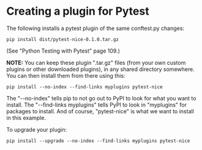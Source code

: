 # Creating a plugin for Pytest

The following installs a pytest plugin of the same conftest.py changes:

`pip install dist/pytest-nice-0.1.0.tar.gz`

(See "Python Testing with Pytest" page 109.)


**NOTE:** You can keep these plugin ".tar.gz" files (from your own custom plugins or
other downloaded plugins), in any shared directory somewhere. You can then install
them from there using this:

`pip install --no-index --find-links myplugins pytest-nice`

The "--no-index" tells pip to not go out to PyPI to look for what you want to install.
The "--find-links myplugins" tells PyPI to look in "myplugins" for packages to install. 
And of course, "pytest-nice" is what we want to install in this example.

To upgrade your plugin:

`pip install --upgrade --no-index --find-links myplugins pytest-nice`

